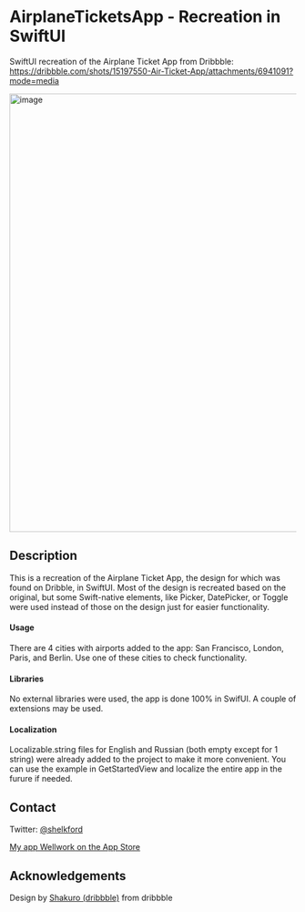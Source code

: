 # AirplaneTicketsApp - Recreation in SwiftUI
SwiftUI recreation of the Airplane Ticket App from Dribbble: https://dribbble.com/shots/15197550-Air-Ticket-App/attachments/6941091?mode=media

<img width="769" alt="image" src="https://user-images.githubusercontent.com/65537510/109575561-587a0c80-7af2-11eb-984c-d51d55915a81.png">

## Description
This is a recreation of the Airplane Ticket App, the design for which was found on Dribble, in SwiftUI. Most of the design is recreated based on the original, but some Swift-native elements, like Picker, DatePicker, or Toggle were used instead of those on the design just for easier functionality.

#### Usage
There are 4 cities with airports added to the app: San Francisco, London, Paris, and Berlin. Use one of these cities to check functionality.

#### Libraries
No external libraries were used, the app is done 100% in SwifUI. A couple of extensions may be used.

#### Localization
Localizable.string files for English and Russian (both empty except for 1 string) were already added to the project to make it more convenient. You can use the example in GetStartedView and localize the entire app in the furure if needed.

## Contact
Twitter: [@shelkford](https://twitter.com/shelkford)

[My app Wellwork on the App Store](https://apps.apple.com/us/app/wellwork-mindful-productivity/id1537640654)

## Acknowledgements
Design by [Shakuro (dribbble)](https://dribbble.com/shakuro) from dribbble
